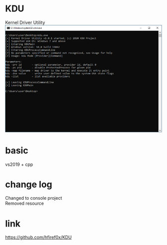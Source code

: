 # KDU
Kernel Driver Utility  
![Screenshot](Capture.PNG)

# basic
vs2019 + cpp

# change log
Changed to console project  
Removed resource

# link
https://github.com/hfiref0x/KDU
